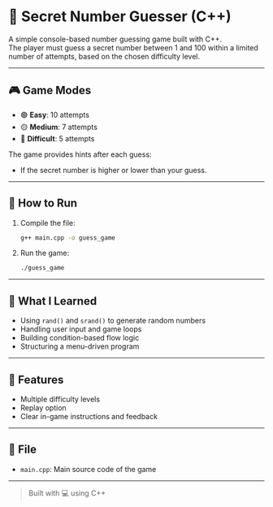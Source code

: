 # 🎯 Secret Number Guesser (C++)

A simple console-based number guessing game built with C++.  
The player must guess a secret number between 1 and 100 within a limited number of attempts, based on the chosen difficulty level.

---

## 🎮 Game Modes

- 🟢 **Easy**: 10 attempts  
- 🟡 **Medium**: 7 attempts  
- 🔴 **Difficult**: 5 attempts

The game provides hints after each guess:
- If the secret number is higher or lower than your guess.

---

## 🔧 How to Run

1. Compile the file:
   ```bash
   g++ main.cpp -o guess_game
   ```

2. Run the game:
   ```bash
   ./guess_game
   ```

---

## 🧠 What I Learned

- Using `rand()` and `srand()` to generate random numbers  
- Handling user input and game loops  
- Building condition-based flow logic  
- Structuring a menu-driven program

---

## 📌 Features

- Multiple difficulty levels  
- Replay option  
- Clear in-game instructions and feedback

---

## 📂 File

- `main.cpp`: Main source code of the game

---

> Built with 💻 using C++
